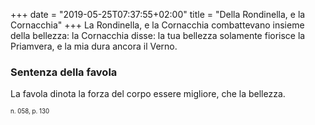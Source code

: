 +++
date = "2019-05-25T07:37:55+02:00"
title = "Della Rondinella, e la Cornacchia"
+++
La Rondinella, e la Cornacchia combattevano insieme della bellezza: la
Cornacchia disse: la tua bellezza solamente fiorisce la Priamvera, e la mia
dura ancora il Verno.

### Sentenza della favola
La favola dinota la forza del corpo essere migliore, che la bellezza.

<sub><sub>n. 058, p. 130<sub><sub>
